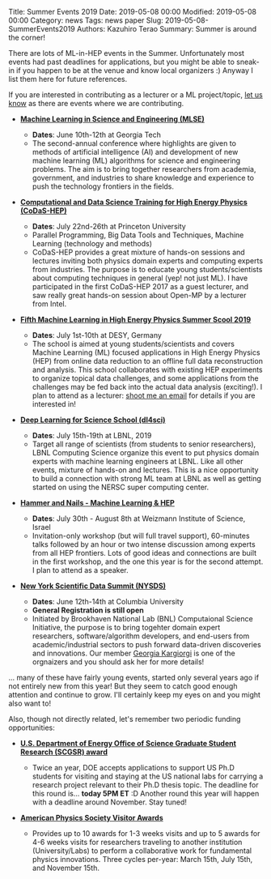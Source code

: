 Title: Summer Events 2019
Date: 2019-05-08 00:00
Modified: 2019-05-08 00:00
Category: news
Tags: news paper
Slug: 2019-05-08-SummerEvents2019
Authors: Kazuhiro Terao
Summary: Summer is around the corner!

There are lots of ML-in-HEP events in the Summer. Unfortunately most events had past deadlines for applications, but you might be able to sneak-in if you happen to be at the venue and know local organizers :) Anyway I list them here for future references.

If you are interested in contributing as a lecturer or a ML project/topic, [let us know](mailto:contact@deeplearnphysics.org) as there are events where we are contributing.

* [**Machine Learning in Science and Engineering (MLSE)**](http://dsf.ideas.gatech.edu/events/mlse)
    * **Dates**: June 10th-12th at Georgia Tech
    * The second-annual conference where highlights are given to methods of artificial intelligence (AI) and development of new machine learning (ML) algorithms for science and engineering problems. The aim is to bring together researchers from academia, government, and industries to share knowledge and experience to push the technology frontiers in the fields. 

* [**Computational and Data Science Training for High Energy Physics (CoDaS-HEP)**](http://codas-hep.org/)
    * **Dates**: July 22nd-26th at Princeton University
    * Parallel Programming, Big Data Tools and Techniques, Machine Learning (technology and methods)
    * CoDaS-HEP provides a great mixture of hands-on sessions and lectures inviting both physics domain experts and computing experts from industries. The purpose is to educate young students/scientists about computing techniques in general (yep! not just ML). I have participated in the first CoDaS-HEP 2017 as a guest lecturer, and saw really great hands-on session about Open-MP by a lecturer from Intel. 

* [**Fifth Machine Learning in High Energy Physics Summer Scool 2019**](https://indico.cern.ch/event/768915/registrations/46278/)
    * **Dates**: July 1st-10th at DESY, Germany
    * The school is aimed at young students/scientists and covers Machine Learning (ML) focused applications in High Energy Physics (HEP) from online data reduction to an offline full data reconstruction and analysis. This school collaborates with existing HEP experiments to organize topical data challenges, and some applications from the challenges may be fed back into the actual data analysis (exciting!). I plan to attend as a lecturer: [shoot me an email](mailto:terao.kazuhiro@gmail.com) for details if you are interested in!

* [**Deep Learning for Science School (dl4sci)**](https://dl4sci-school.lbl.gov)
    * **Dates**: July 15th-19th at LBNL, 2019
    * Target all range of scientists (from students to senior researchers), LBNL Computing Science organize this event to put physics domain experts with machine learning engineers at LBNL. Like all other events, mixture of hands-on and lectures. This is a nice opportunity to build a connection with strong ML team at LBNL as well as getting started on using the NERSC super computing center.

* [**Hammer and Nails - Machine Learning & HEP**](https://www.weizmann.ac.il/conferences/SRitp/Aug2019/)
    * **Dates**: July 30th - August 8th at Weizmann Institute of Science, Israel
    * Invitation-only workshop (but will full travel support), 60-minutes talks followed by an hour or two intense discussion among experts from all HEP frontiers. Lots of good ideas and connections are built in the first workshop, and the one this year is for the second attempt. I plan to attend as a speaker. 

* [**New York Scientific Data Summit (NYSDS)**](https://www.bnl.gov/nysds19/)
    * **Dates**: June 12th-14th at Columbia University
    * **General Registration is still open**
    * Initiated by Brookhaven National Lab (BNL) Computaional Science Initiative, the purpose is to bring togehter domain expert researchers, software/algorithm developers, and end-users from academic/industrial sectors to push forward data-driven discoveries and innovations. Our member [Georgia Kargiorgi](mailto:georgia@nevis.columbia.edu) is one of the orgnaizers and you should ask her for more details!

... many of these have fairly young events, started only several years ago if not entirely new from this year! But they seem to catch good enough attention and continue to grow. I'll certainly keep my eyes on and you might also want to!

Also, though not directly related, let's remember two periodic funding opportunities:

* [**U.S. Department of Energy Office of Science Graduate Student Research (SCGSR) award**](https://science.energy.gov/wdts/scgsr/)
    * Twice an year, DOE accepts applications to support US Ph.D students for visiting and staying at the US national labs for carrying a research project relevant to their Ph.D thesis topic. The deadline for this round is... **today 5PM ET** :D Another round this year will happen with a deadline around November. Stay tuned!


* [**American Physics Society Visitor Awards**](https://www.aps.org/programs/innovation/moore/visitor.cfm)
    * Provides up to 10 awards for 1-3 weeks visits and up to 5 awards for 4-6 weeks visits for researchers traveling to another institution (University/Labs) to perform a collaborative work for fundamental physics innovations. Three cycles per-year: March 15th, July 15th, and November 15th.



